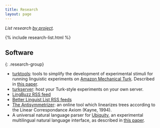 ```yaml
---
title: Research
layout: page
---
```


*List research [by project](/projects).*

{% include research-list.html %}

## Software

{: .research-group}
*   [turktools](http://turktools.net): tools to simplify the development of experimental stimuli for running linguistic experiments on [Amazon Mechanical Turk](http://mturk.com). Described in [this paper](/research/turktools.html).
*   [turkserver](http://turktools.net/use/server.html): host your Turk-style experiments on your own server.
*   [LingBuzz RSS feed](https://github.com/mitcho/lingbuzzrss/)
*   [Better Linguist List RSS feeds](/blog/projects/better-linguist-list-rss-feeds/)
*   [The Antisymmetrizer](/blog/antisymmetrizer/): an online tool which linearizes trees according to the Linear Correspondance Axiom (Kayne, 1994).
*   A universal natural language parser for [Ubiquity](https://en.wikipedia.org/wiki/Ubiquity_%28Firefox%29), an experimental multilingual natural language interface, as described in [this paper](/research/ubiquity.html).

